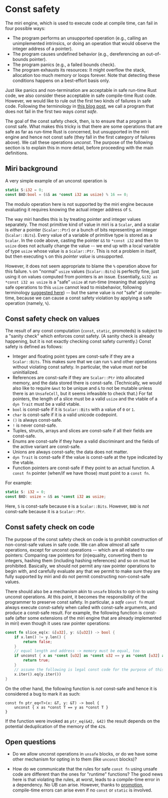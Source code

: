 # Const safety

The miri engine, which is used to execute code at compile time, can fail in
four possible ways:

* The program performs an unsupported operation (e.g., calling an unimplemented
  intrinsics, or doing an operation that would observe the integer address of a
  pointer).
* The program causes undefined behavior (e.g., dereferencing an out-of-bounds
  pointer).
* The program panics (e.g., a failed bounds check).
* The program exhausts its resources: It might overflow the stack, allocation
  too much memory or loops forever.  Note that detecting these conditions
  happens on a best-effort basis only.

Just like panics and non-termination are acceptable in safe run-time Rust code,
we also consider these acceptable in safe compile-time Rust code.  However, we
would like to rule out the first two kinds of failures in safe code.  Following
the terminology in [this blog post], we call a program that does not fail in the
first two ways *const safe*.

[this blog post]: https://www.ralfj.de/blog/2018/07/19/const.html

The goal of the const safety check, then, is to ensure that a program is const
safe.  What makes this tricky is that there are some operations that are safe as
far as run-time Rust is concerned, but unsupported in the miri engine and hence
not const safe (they fall in the first category of failures above).  We call these operations *unconst*.  The purpose
of the following section is to explain this in more detail, before proceeding
with the main definitions.

## Miri background

A very simple example of an unconst operation is
```rust
static S:i32 = 0;
const BAD:bool = (&S as *const i32 as usize) % 16 == 0;
```
The modulo operation here is not supported by the miri engine because evaluating
it requires knowing the actual integer address of `S`.

The way miri handles this is by treating pointer and integer values separately.
The most primitive kind of value in miri is a `Scalar`, and a scalar is *either*
a pointer (`Scalar::Ptr`) or a bunch of bits representing an integer
(`Scalar::Bits`).  Every value of a variable of primitive type is stored as a
`Scalar`.  In the code above, casting the pointer `&S` to `*const i32` and then
to `usize` does not actually change the value -- we end up with a local variable
of type `usize` whose value is a `Scalar::Ptr`.  This is not a problem in
itself, but then executing `%` on this *pointer value* is unsupported.

However, it does not seem appropriate to blame the `%` operation above for this
failure. `%` on "normal" `usize` values (`Scalar::Bits`) is perfectly fine, just using it on
values computed from pointers is an issue.  Essentially, `&i32 as *const i32 as
usize` is a "safe" `usize` at run-time (meaning that applying safe operations to
this `usize` cannot lead to misbehavior, following terminology [suggested here])
-- but the same value is *not* "safe" at compile-time, because we can cause a
const safety violation by applying a safe operation (namely, `%`).

[suggested here]: https://www.ralfj.de/blog/2018/08/22/two-kinds-of-invariants.html

## Const safety check on values

The result of any const computation (`const`, `static`, promoteds) is subject to
a "sanity check" which enforces const safety.  (A sanity check is already
happening, but it is not exactly checking const safety currently.)  Const safety
is defined as follows:

* Integer and floating point types are const-safe if they are a `Scalar::Bits`.
  This makes sure that we can run `%` and other operations without violating
  const safety.  In particular, the value must *not* be uninitialized.
* References are const-safe if they are `Scalar::Ptr` into allocated memory, and
  the data stored there is const-safe.  (Technically, we would also like to
  require `&mut` to be unique and `&` to not be mutable unless there is an
  `UnsafeCell`, but it seems infeasible to check that.)  For fat pointers, the
  length of a slice must be a valid `usize` and the vtable of a `dyn Trait` must
  be a valid vtable.
* `bool` is const-safe if it is `Scalar::Bits` with a value of `0` or `1`.
* `char` is const-safe if it is a valid unicode codepoint.
* `()` is always const-safe.
* `!` is never const-safe.
* Tuples, structs, arrays and slices are const-safe if all their fields are
  const-safe.
* Enums are const-safe if they have a valid discriminant and the fields of the
  active variant are const-safe.
* Unions are always const-safe; the data does not matter.
* `dyn Trait` is const-safe if the value is const-safe at the type indicated by
  the vtable.
* Function pointers are const-safe if they point to an actual function.  A
  `const fn` pointer (when/if we have those) must point to a `const fn`.

For example:
```rust
static S: i32 = 0;
const BAD: usize = &S as *const i32 as usize;
```
Here, `S` is const-safe because `0` is a `Scalar::Bits`.  However, `BAD` is *not* const-safe because it is a `Scalar::Ptr`.

## Const safety check on code

The purpose of the const safety check on code is to prohibit construction of
non-const-safe values in safe code.  We can allow *almost* all safe operations,
except for unconst operations -- which are all related to raw pointers:
Comparing raw pointers for (in)equality, converting them to integers, hashing
them (including hashing references) and so on must be prohibited.  Basically, we
should not permit any raw pointer operations to begin with, and carefully
evaluate any that we permit to make sure they are fully supported by miri and do
not permit constructing non-const-safe values.

There should also be a mechanism akin to `unsafe` blocks to opt-in to using
unconst operations.  At this point, it becomes the responsibility of the
programmer to preserve const safety.  In particular, a *safe* `const fn` must
always execute const-safely when called with const-safe arguments, and produce a
const-safe result.  For example, the following function is const-safe (after
some extensions of the miri engine that are already implemented in miri) even
though it uses raw pointer operations:
```rust
const fn slice_eq(x: &[u32], y: &[u32]) -> bool {
    if x.len() != y.len() {
        return false;
    }
    // equal length and address -> memory must be equal, too
    if unconst { x as *const [u32] as *const u32 == y as *const [u32] as *const u32 } {
        return true;
    }
    // assume the following is legal const code for the purpose of this function
    x.iter().eq(y.iter())
}
```
On the other hand, the following function is *not* const-safe and hence it is considered a bug to mark it as such:
```
const fn ptr_eq<T>(x: &T, y: &T) -> bool {
    unconst { x as *const T == y as *const T }
}
```

If the function were invoked as `ptr_eq(&42, &42)` the result depends on the potential
deduplication of the memory of the `42`s.

## Open questions

* Do we allow unconst operations in `unsafe` blocks, or do we have some other
  mechanism for opting in to them (like `unconst` blocks)?

* How do we communicate that the rules for safe `const fn` using unsafe code are
  different than the ones for "runtime" functions?  The good news here is that
  violating the rules, at worst, leads to a compile-time error in a dependency.
  No UB can arise.  However, thanks to [promotion](promotion.md), compile-time
  errors can arise even if no `const` or `static` is involved.
